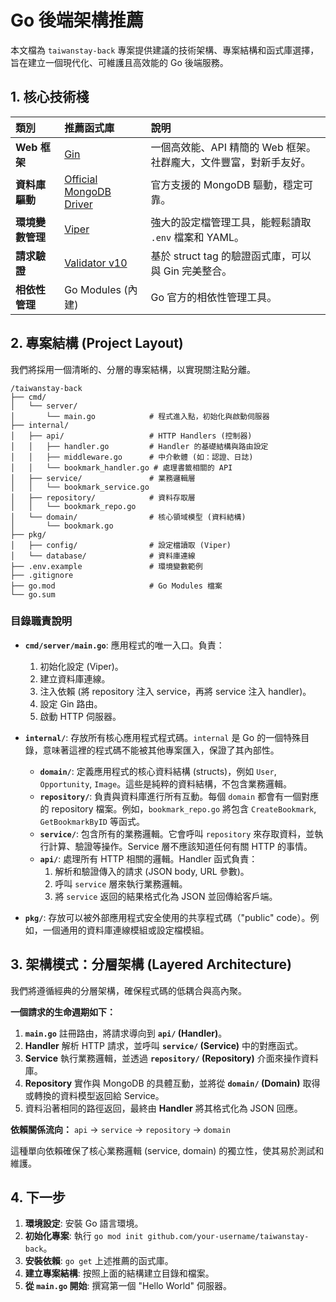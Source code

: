 # Go 後端架構推薦

本文檔為 `taiwanstay-back` 專案提供建議的技術架構、專案結構和函式庫選擇，旨在建立一個現代化、可維護且高效能的 Go 後端服務。

## 1. 核心技術棧

| 類別 | 推薦函式庫 | 說明 |
| :--- | :--- | :--- |
| **Web 框架** | [Gin](https://github.com/gin-gonic/gin) | 一個高效能、API 精簡的 Web 框架。社群龐大，文件豐富，對新手友好。 |
| **資料庫驅動** | [Official MongoDB Driver](https://github.com/mongodb/mongo-go-driver) | 官方支援的 MongoDB 驅動，穩定可靠。 |
| **環境變數管理** | [Viper](https://github.com/spf13/viper) | 強大的設定檔管理工具，能輕鬆讀取 `.env` 檔案和 YAML。 |
| **請求驗證** | [Validator v10](https://github.com/go-playground/validator) | 基於 struct tag 的驗證函式庫，可以與 Gin 完美整合。 |
| **相依性管理** | Go Modules (內建) | Go 官方的相依性管理工具。 |

## 2. 專案結構 (Project Layout)

我們將採用一個清晰的、分層的專案結構，以實現關注點分離。

```
/taiwanstay-back
├── cmd/
│   └── server/
│       └── main.go            # 程式進入點，初始化與啟動伺服器
├── internal/
│   ├── api/                   # HTTP Handlers (控制器)
│   │   ├── handler.go         # Handler 的基礎結構與路由設定
│   │   ├── middleware.go      # 中介軟體 (如：認證、日誌)
│   │   └── bookmark_handler.go # 處理書籤相關的 API
│   ├── service/               # 業務邏輯層
│   │   └── bookmark_service.go
│   ├── repository/            # 資料存取層
│   │   └── bookmark_repo.go
│   └── domain/                # 核心領域模型 (資料結構)
│       └── bookmark.go
├── pkg/
│   ├── config/                # 設定檔讀取 (Viper)
│   └── database/              # 資料庫連線
├── .env.example               # 環境變數範例
├── .gitignore
├── go.mod                     # Go Modules 檔案
└── go.sum
```

### 目錄職責說明

*   **`cmd/server/main.go`**: 應用程式的唯一入口。負責：
    1.  初始化設定 (Viper)。
    2.  建立資料庫連線。
    3.  注入依賴 (將 repository 注入 service，再將 service 注入 handler)。
    4.  設定 Gin 路由。
    5.  啟動 HTTP 伺服器。

*   **`internal/`**: 存放所有核心應用程式程式碼。`internal` 是 Go 的一個特殊目錄，意味著這裡的程式碼不能被其他專案匯入，保證了其內部性。
    *   **`domain/`**: 定義應用程式的核心資料結構 (structs)，例如 `User`, `Opportunity`, `Image`。這些是純粹的資料結構，不包含業務邏輯。
    *   **`repository/`**: 負責與資料庫進行所有互動。每個 `domain` 都會有一個對應的 repository 檔案。例如，`bookmark_repo.go` 將包含 `CreateBookmark`, `GetBookmarkByID` 等函式。
    *   **`service/`**: 包含所有的業務邏輯。它會呼叫 `repository` 來存取資料，並執行計算、驗證等操作。Service 層不應該知道任何有關 HTTP 的事情。
    *   **`api/`**: 處理所有 HTTP 相關的邏輯。Handler 函式負責：
        1.  解析和驗證傳入的請求 (JSON body, URL 參數)。
        2.  呼叫 `service` 層來執行業務邏輯。
        3.  將 `service` 返回的結果格式化為 JSON 並回傳給客戶端。

*   **`pkg/`**: 存放可以被外部應用程式安全使用的共享程式碼（"public" code）。例如，一個通用的資料庫連線模組或設定檔模組。

## 3. 架構模式：分層架構 (Layered Architecture)

我們將遵循經典的分層架構，確保程式碼的低耦合與高內聚。

**一個請求的生命週期如下：**

1.  **`main.go`** 註冊路由，將請求導向到 **`api/` (Handler)**。
2.  **Handler** 解析 HTTP 請求，並呼叫 **`service/` (Service)** 中的對應函式。
3.  **Service** 執行業務邏輯，並透過 **`repository/` (Repository)** 介面來操作資料庫。
4.  **Repository** 實作與 MongoDB 的具體互動，並將從 **`domain/` (Domain)** 取得或轉換的資料模型返回給 Service。
5.  資料沿著相同的路徑返回，最終由 **Handler** 將其格式化為 JSON 回應。

**依賴關係流向：** `api` -> `service` -> `repository` -> `domain`

這種單向依賴確保了核心業務邏輯 (service, domain) 的獨立性，使其易於測試和維護。

## 4. 下一步

1.  **環境設定**: 安裝 Go 語言環境。
2.  **初始化專案**: 執行 `go mod init github.com/your-username/taiwanstay-back`。
3.  **安裝依賴**: `go get` 上述推薦的函式庫。
4.  **建立專案結構**: 按照上面的結構建立目錄和檔案。
5.  **從 `main.go` 開始**: 撰寫第一個 "Hello World" 伺服器。

